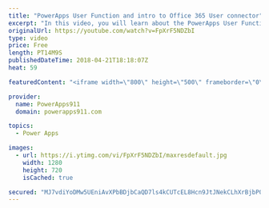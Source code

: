 ```yaml
---
title: "PowerApps User Function and intro to Office 365 User connector"
excerpt: "In this video, you will learn about the PowerApps User Function. You can use this function to pull info about the currently logged in user. You may use it to show their name or their picture but most often we take advantage of the email property to facilitate information to controls or even hide controls."
originalUrl: https://youtube.com/watch?v=FpXrF5NDZbI
type: video
price: Free
length: PT14M9S
publishedDateTime: 2018-04-21T18:18:07Z
heat: 59

featuredContent: "<iframe width=\"800\" height=\"500\" frameborder=\"0\" src=\"https://www.youtube.com/embed/FpXrF5NDZbI\" allow=\"accelerometer; autoplay; encrypted-media; gyroscope; picture-in-picture\" allowfullscreen></iframe>"

provider:
  name: PowerApps911
  domain: powerapps911.com

topics:
  - Power Apps

images:
  - url: https://i.ytimg.com/vi/FpXrF5NDZbI/maxresdefault.jpg
    width: 1280
    height: 720
    isCached: true

secured: "MJ7vdiYoDMw5UEniAvXPbBDjbCaQD7ls4kCUTcEL8Hcn9JtJNekCLhXrBjbP0wC8cVb2ZPHRs6yBC1UTQdUhqMr3qWLh2FVd12IVe8MPZB8eJjIGtSnDqygEc8qWkdCZvdQBvMMg3kcYVrXvGUxIxZZ/D4ZKUINSt+MhnFssjIn4F790GT2PdWTAy8sefK5h30sX7LXMA50931WFZZ6NgiG5hBhkcBECoJ7cLRwyo6GVRZJKSl69c70h5VRoPB8iwZjJVdP9t+Ejhhz+7rNLkRA2+K+cmx2CUEBUjg4a4CsC95RLmL8AJYKdlZnZyHdYaLDGDGt8sMnUFJulPxwJbanHFOYdcgRQVtPjdLP48rtDOQetwq/Tdusq3pRmYRU0jemJIYF6FYlPbO582/W1obH1Tp/Iik4GA1UfkynD1aQ=;fTwVbPkkg2A9QmdTa6NSVA=="
---
```


